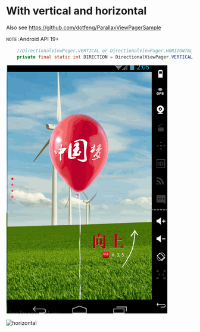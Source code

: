 With vertical and horizontal
============================

Also see https://github.com/dotfeng/ParallaxViewPagerSample

`NOTE:`Android API 19+

```Java
	//DirectionalViewPager.VERTICAL or DirectionalViewPager.HORIZONTAL
	private final static int DIRECTION = DirectionalViewPager.VERTICAL;
```
![Vertical](record.gif)

![horizontal](horizontal.png)
